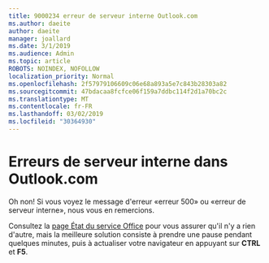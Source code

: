 ```yaml
---
title: 9000234 erreur de serveur interne Outlook.com
ms.author: daeite
author: daeite
manager: joallard
ms.date: 3/1/2019
ms.audience: Admin
ms.topic: article
ROBOTS: NOINDEX, NOFOLLOW
localization_priority: Normal
ms.openlocfilehash: 2f57979106609c06e68a893a5e7c843b28303a82
ms.sourcegitcommit: 47bdacaa8fcfce06f159a7ddbc114f2d1a70bc2c
ms.translationtype: MT
ms.contentlocale: fr-FR
ms.lasthandoff: 03/02/2019
ms.locfileid: "30364930"
---
```

# <a name="internal-server-errors-in-outlookcom"></a>Erreurs de serveur interne dans Outlook.com

Oh non! Si vous voyez le message d'erreur «erreur 500» ou «erreur de serveur interne», nous vous en remercions.

Consultez la [page État du service Office](https://portal.office.com/servicestatus) pour vous assurer qu'il n'y a rien d'autre, mais la meilleure solution consiste à prendre une pause pendant quelques minutes, puis à actualiser votre navigateur en appuyant sur **CTRL** et **F5**.